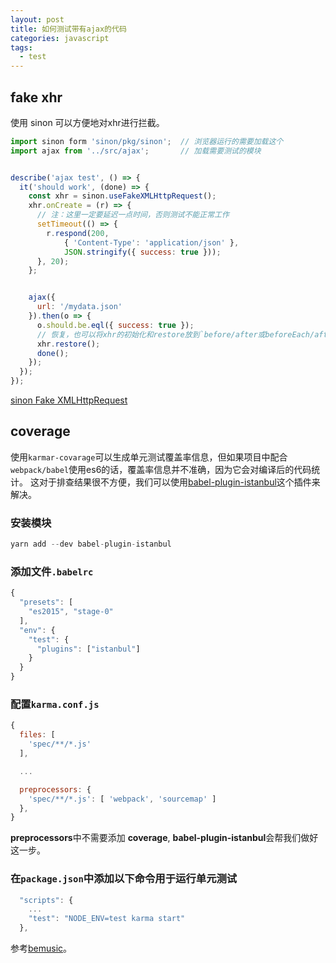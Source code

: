 ```yaml
---
layout: post
title: 如何测试带有ajax的代码
categories: javascript
tags:
  - test
---
```



##  fake xhr

使用 sinon 可以方便地对xhr进行拦截。

```js
import sinon form 'sinon/pkg/sinon';  // 浏览器运行的需要加载这个
import ajax from '../src/ajax';       // 加载需要测试的模块


describe('ajax test', () => {
  it('should work', (done) => {
    const xhr = sinon.useFakeXMLHttpRequest();
    xhr.onCreate = (r) => {
      // 注：这里一定要延迟一点时间，否则测试不能正常工作
      setTimeout(() => {
        r.respond(200,
            { 'Content-Type': 'application/json' },
            JSON.stringify({ success: true }));
      }, 20);
    };


    ajax({
      url: '/mydata.json'
    }).then(o => {
      o.should.be.eql({ success: true });
      // 恢复，也可以将xhr的初始化和restore放到`before/after或beforeEach/afterEach中`
      xhr.restore();
      done();
    });
  });
});
```


[sinon Fake XMLHttpRequest](http://sinonjs.org/docs/#server)


## coverage

使用`karmar-covarage`可以生成单元测试覆盖率信息，但如果项目中配合`webpack/babel`使用es6的话，覆盖率信息并不准确，因为它会对编译后的代码统计。 这对于排查结果很不方便，我们可以使用[babel-plugin-istanbul](https://github.com/istanbuljs/babel-plugin-istanbul)这个插件来解决。


### 安装模块

```js
yarn add --dev babel-plugin-istanbul
```

### 添加文件`.babelrc`

```js
{
  "presets": [
    "es2015", "stage-0"
  ],
  "env": {
    "test": {
      "plugins": ["istanbul"]
    }
  }
}
```

### 配置`karma.conf.js`


```js
{
  files: [
    'spec/**/*.js'
  ],

  ...

  preprocessors: {
    'spec/**/*.js': [ 'webpack', 'sourcemap' ]
  },
}
```

**preprocessors**中不需要添加 **coverage**, **babel-plugin-istanbul**会帮我们做好这一步。


### 在`package.json`中添加以下命令用于运行单元测试


```js
  "scripts": {
    ...
    "test": "NODE_ENV=test karma start"
  },
```

参考[bemusic](https://github.com/bemusic/bemuse/)。

